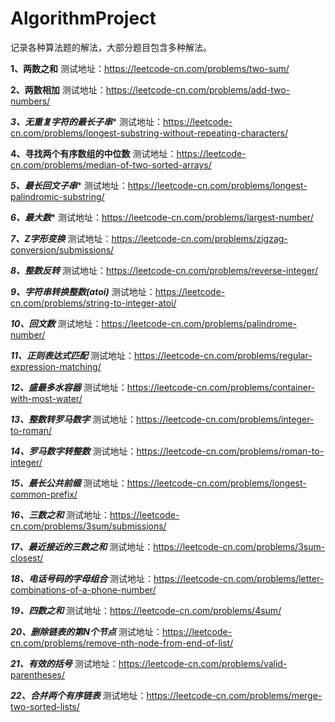 # AlgorithmProject
记录各种算法题的解法，大部分题目包含多种解法。

********1、两数之和********    测试地址：https://leetcode-cn.com/problems/two-sum/


********2、两数相加********    测试地址：https://leetcode-cn.com/problems/add-two-numbers/


*******3、无重复字符的最长子串********    测试地址：https://leetcode-cn.com/problems/longest-substring-without-repeating-characters/


********4、寻找两个有序数组的中位数********    测试地址：https://leetcode-cn.com/problems/median-of-two-sorted-arrays/


*******5、最长回文子串********    测试地址：https://leetcode-cn.com/problems/longest-palindromic-substring/


*******6、最大数********    测试地址：https://leetcode-cn.com/problems/largest-number/


*******7、Z字形变换*******     测试地址：https://leetcode-cn.com/problems/zigzag-conversion/submissions/


*******8、整数反转*******     测试地址：https://leetcode-cn.com/problems/reverse-integer/


*******9、字符串转换整数(atoi)*******     测试地址：https://leetcode-cn.com/problems/string-to-integer-atoi/


*******10、回文数*******     测试地址：https://leetcode-cn.com/problems/palindrome-number/


*******11、正则表达式匹配*******     测试地址：https://leetcode-cn.com/problems/regular-expression-matching/


*******12、盛最多水容器*******     测试地址：https://leetcode-cn.com/problems/container-with-most-water/


*******13、整数转罗马数字*******     测试地址：https://leetcode-cn.com/problems/integer-to-roman/


*******14、罗马数字转整数*******     测试地址：https://leetcode-cn.com/problems/roman-to-integer/


*******15、最长公共前缀*******     测试地址：https://leetcode-cn.com/problems/longest-common-prefix/


*******16、三数之和*******     测试地址：https://leetcode-cn.com/problems/3sum/submissions/


*******17、最近接近的三数之和*******     测试地址：https://leetcode-cn.com/problems/3sum-closest/


*******18、电话号码的字母组合*******     测试地址：https://leetcode-cn.com/problems/letter-combinations-of-a-phone-number/


*******19、四数之和*******     测试地址：https://leetcode-cn.com/problems/4sum/


*******20、删除链表的第N个节点*******     测试地址：https://leetcode-cn.com/problems/remove-nth-node-from-end-of-list/


*******21、有效的括号*******     测试地址：https://leetcode-cn.com/problems/valid-parentheses/


*******22、合并两个有序链表*******     测试地址：https://leetcode-cn.com/problems/merge-two-sorted-lists/
